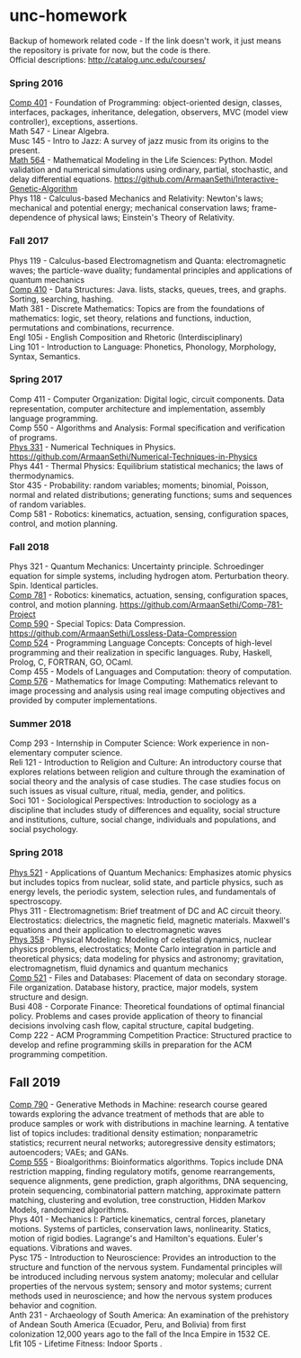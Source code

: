 # unc-homework
Backup of homework related code - If the link doesn't work, it just means the repository is private for now, but the code is there.    
Official descriptions: http://catalog.unc.edu/courses/  

### Spring 2016
[Comp 401](https://github.com/ArmaanSethi/Comp401/) - Foundation of Programming: object-oriented design, classes, interfaces, packages, inheritance, delegation, observers, MVC (model view controller), exceptions, assertions.  
Math 547 - Linear Algebra.  
Musc 145 - Intro to Jazz: A survey of jazz music from its origins to the present.  
[Math 564](https://github.com/ArmaanSethi/Designing-Biomorphs-with-an-Interactive-Genetic-Algorithm/) - Mathematical Modeling in the Life Sciences: Python. Model validation and numerical simulations using ordinary, partial, stochastic, and delay differential equations. https://github.com/ArmaanSethi/Interactive-Genetic-Algorithm  
Phys 118 - Calculus-based Mechanics and Relativity: Newton's laws; mechanical and potential energy; mechanical conservation laws; frame-dependence of physical laws; Einstein's Theory of Relativity.   

### Fall 2017
Phys 119 - Calculus-based Electromagnetism and Quanta: electromagnetic waves; the particle-wave duality; fundamental principles and applications of quantum mechanics    
[Comp 410](https://github.com/ArmaanSethi/Comp410/) - Data Structures: Java. lists, stacks, queues, trees, and graphs. Sorting, searching, hashing.  
Math 381 - Discrete Mathematics: Topics are from the foundations of mathematics: logic, set theory, relations and functions, induction, permutations and combinations, recurrence.  
Engl 105i - English Composition and Rhetoric (Interdisciplinary)    
Ling 101 - Introduction to Language: Phonetics, Phonology, Morphology, Syntax, Semantics.  

### Spring 2017
Comp 411 - Computer Organization: Digital logic, circuit components. Data representation, computer architecture and implementation, assembly language programming.  
Comp 550 - Algorithms and Analysis: Formal specification and verification of programs.  
[Phys 331](https://github.com/ArmaanSethi/Numerical-Techniques-in-Physics/) - Numerical Techniques in Physics. https://github.com/ArmaanSethi/Numerical-Techniques-in-Physics  
Phys 441 - Thermal Physics: Equilibrium statistical mechanics; the laws of thermodynamics.  
Stor 435 - Probability: random variables; moments; binomial, Poisson, normal and related distributions; generating functions; sums and sequences of random variables.  
Comp 581 - Robotics: kinematics, actuation, sensing, configuration spaces, control, and motion planning.  

### Fall 2018
Phys 321 - Quantum Mechanics: Uncertainty principle. Schroedinger equation for simple systems, including hydrogen atom. Perturbation theory. Spin. Identical particles.  
[Comp 781](https://github.com/ArmaanSethi/Hindsight-Experience-Replay-and-Hierarchical-Reinforcement-Learning/) - Robotics: kinematics, actuation, sensing, configuration spaces, control, and motion planning. https://github.com/ArmaanSethi/Comp-781-Project  
[Comp 590](https://github.com/ArmaanSethi/Lossless-Data-Compression) - Special Topics: Data Compression. https://github.com/ArmaanSethi/Lossless-Data-Compression  
[Comp 524](https://github.com/ArmaanSethi/Comp524/) - Programming Language Concepts: Concepts of high-level programming and their realization in specific languages. Ruby, Haskell, Prolog, C, FORTRAN, GO, OCaml.  
Comp 455 - Models of Languages and Computation: theory of computation.  
[Comp 576](https://github.com/ArmaanSethi/Mathematics-for-Image-Computing) - Mathematics for Image Computing: Mathematics relevant to image processing and analysis using real image computing objectives and provided by computer implementations.

### Summer 2018
Comp 293 - Internship in Computer Science: Work experience in non-elementary computer science.  
Reli 121 - Introduction to Religion and Culture: An introductory course that explores relations between religion and culture through the examination of social theory and the analysis of case studies. The case studies focus on such issues as visual culture, ritual, media, gender, and politics.  
Soci 101 - Sociological Perspectives: Introduction to sociology as a discipline that includes study of differences and equality, social structure and institutions, culture, social change, individuals and populations, and social psychology.  

### Spring 2018
[Phys 521](https://github.com/ArmaanSethi/Quantum) - Applications of Quantum Mechanics: Emphasizes atomic physics but includes topics from nuclear, solid state, and particle physics, such as energy levels, the periodic system, selection rules, and fundamentals of spectroscopy.  
Phys 311 - Electromagnetism: Brief treatment of DC and AC circuit theory. Electrostatics: dielectrics, the magnetic field, magnetic materials. Maxwell's equations and their application to electromagnetic waves  
[Phys 358](https://github.com/ArmaanSethi/Physical-Modeling/) - Physical Modeling: Modeling of celestial dynamics, nuclear physics problems, electrostatics; Monte Carlo integration in particle and theoretical physics; data modeling for physics and astronomy; gravitation, electromagnetism, fluid dynamics and quantum mechanics  
[Comp 521](https://github.com/ArmaanSethi/Comp521/) - Files and Databases: Placement of data on secondary storage. File organization. Database history, practice, major models, system structure and design.  
Busi 408 - Corporate Finance: Theoretical foundations of optimal financial policy. Problems and cases provide application of theory to financial decisions involving cash flow, capital structure, capital budgeting.  
Comp 222 - ACM Programming Competition Practice: Structured practice to develop and refine programming skills in preparation for the ACM programming competition.  

## Fall 2019
[Comp 790](https://github.com/ArmaanSethi/Flexible-Variational-Graph-Auto-Encoders) - Generative Methods in Machine: research course geared towards exploring the advance treatment of methods that are able to produce samples or work with distributions in machine learning. A tentative list of topics includes: traditional density estimation; nonparametric statistics; recurrent neural networks; autoregressive density estimators; autoencoders; VAEs; and GANs.  
[Comp 555](https://github.com/ArmaanSethi/Bioalgorithms) - Bioalgorithms: Bioinformatics algorithms. Topics include DNA restriction mapping, finding regulatory motifs, genome rearrangements, sequence alignments, gene prediction, graph algorithms, DNA sequencing, protein sequencing, combinatorial pattern matching, approximate pattern matching, clustering and evolution, tree construction, Hidden Markov Models, randomized algorithms.  
Phys 401 - Mechanics I: Particle kinematics, central forces, planetary motions. Systems of particles, conservation laws, nonlinearity. Statics, motion of rigid bodies. Lagrange's and Hamilton's equations. Euler's equations. Vibrations and waves.  
Pysc 175 - Introduction to Neuroscience: Provides an introduction to the structure and function of the nervous system. Fundamental principles will be introduced including nervous system anatomy; molecular and cellular properties of the nervous system; sensory and motor systems; current methods used in neuroscience; and how the nervous system produces behavior and cognition.  
Anth 231 - Archaeology of South America: An examination of the prehistory of Andean South America (Ecuador, Peru, and Bolivia) from first colonization 12,000 years ago to the fall of the Inca Empire in 1532 CE.  
Lfit 105 - Lifetime Fitness: Indoor Sports . 

